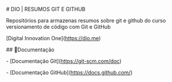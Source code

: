 \# DIO | RESUMOS GIT E GITHUB



Repositórios para armazenas resumos sobre git e github do curso versionamento de código com Git e GitHub

\[Digital Innovation One](https://dio.me)



\## 📕Documentação

\- \[Documentação Git](https://git-scm.com/doc)

\- \[Documentação GitHub](https://docs.github.com/)

